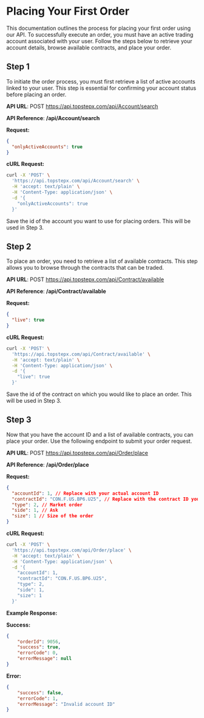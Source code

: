 # Placing Your First Order

This documentation outlines the process for placing your first order using our API. To successfully execute an order, you must have an active trading account associated with your user. Follow the steps below to retrieve your account details, browse available contracts, and place your order.

## Step 1

To initiate the order process, you must first retrieve a list of active accounts linked to your user. This step is essential for confirming your account status before placing an order.

**API URL**: POST https://api.topstepx.com/api/Account/search

**API Reference**: **/api/Account/search**

**Request:**
```json
{
  "onlyActiveAccounts": true
}
```

**cURL Request:**
```bash
curl -X 'POST' \
  'https://api.topstepx.com/api/Account/search' \
  -H 'accept: text/plain' \
  -H 'Content-Type: application/json' \
  -d '{
    "onlyActiveAccounts": true
  }'
```

Save the id of the account you want to use for placing orders. This will be used in Step 3.

## Step 2

To place an order, you need to retrieve a list of available contracts. This step allows you to browse through the contracts that can be traded.

**API URL**: POST https://api.topstepx.com/api/Contract/available

**API Reference**: **/api/Contract/available**

**Request:**
```json
{
  "live": true
}
```

**cURL Request:**
```bash
curl -X 'POST' \
  'https://api.topstepx.com/api/Contract/available' \
  -H 'accept: text/plain' \
  -H 'Content-Type: application/json' \
  -d '{
    "live": true
  }'
```

Save the id of the contract on which you would like to place an order. This will be used in Step 3.

## Step 3

Now that you have the account ID and a list of available contracts, you can place your order. Use the following endpoint to submit your order request.

**API URL**: POST https://api.topstepx.com/api/Order/place

**API Reference**: **/api/Order/place**

**Request:**
```json
{
  "accountId": 1, // Replace with your actual account ID
  "contractId": "CON.F.US.BP6.U25", // Replace with the contract ID you want to trade
  "type": 2, // Market order
  "side": 1, // Ask 
  "size": 1 // Size of the order
}
```

**cURL Request:**
```bash
curl -X 'POST' \
  'https://api.topstepx.com/api/Order/place' \
  -H 'accept: text/plain' \
  -H 'Content-Type: application/json' \
  -d '{
    "accountId": 1,
    "contractId": "CON.F.US.BP6.U25",
    "type": 2,
    "side": 1,
    "size": 1
  }'
```

**Example Response:**

**Success:**
```json
{
    "orderId": 9056,
    "success": true,
    "errorCode": 0,
    "errorMessage": null
}
```

**Error:**
```json
{
    "success": false,
    "errorCode": 1,
    "errorMessage": "Invalid account ID"
}
```